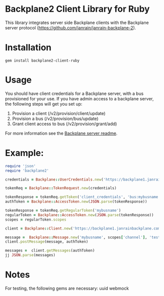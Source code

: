 Backplane2 Client Library for Ruby
=================================

This library integrates server side Backplane clients with the Backplane server protocol (https://github.com/janrain/janrain-backplane-2).

Installation
============

```
gem install backplane2-client-ruby
```


Usage
=====

You should have client credentials for a Backplane server, with a bus provisioned for your use. If you have admin access to a backplane server, the following steps will get you set up:

1. Provision a client (/v2/provision/client/update)
2. Provision a bus (/v2/provision/bus/update)
3. Grant client access to bus (/v2/provision/grant/add)

For more information see the [Backplane server readme](https://github.com/janrain/janrain-backplane-2/blob/master/README20.md).

Example:
=======
```ruby
require 'json'
require 'backplane2'

credentials = Backplane::UserCredentials.new('https://backplane1.janrainbackplane.com', 'client_id', 'secret') 

tokenReq = Backplane::TokenRequest.new(credentials)

tokenResponse = tokenReq.getToken('client_credentials', 'bus:mybusname')
authToken = Backplane::AccessToken.new(JSON.parse(tokenResponse))

tokenResponse = tokenReq.getRegularToken('mybusname')
regularToken = Backplane::AccessToken.new(JSON.parse(tokenResponse))
scopes = regularToken.scopes

client = Backplane::Client.new('https://backplane1.janrainbackplane.com')

message =  Backplane::Message.new('mybusname', scopes['channel'], 'test', 'payload')
client.postMessage(message, authToken)

messages =  client.getMessages(authToken)
jj JSON.parse(messages)
```

Notes
=====

For testing, the following gems are necessary:
uuid
webmock
